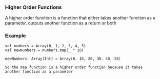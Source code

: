 ### Higher Order Functions
A higher order function is a function that either takes another function as a parameter, outputs another function as a return or both

### Example
```
val numbers = Array(0, 1, 2, 3, 4, 5)
val newNumbers = numbers.map(_ * 10)

newNumbers: Array[Int] = Array(0, 10, 20, 30, 40, 50)

So the map function is a higher order function because it takes another function as a parameter
```
